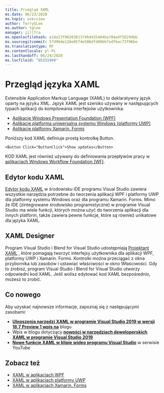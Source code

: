 ```yaml
---
title: Przegląd XAML
ms.date: 06/23/2020
ms.topic: overview
author: TerryGLee
ms.author: tglee
manager: jillfra
ms.openlocfilehash: e14e23f9820301374bd435484ba784edf50294bb
ms.sourcegitcommit: 57d96de120e0574e506dfd80bb7adfbac73f96be
ms.translationtype: MT
ms.contentlocale: pl-PL
ms.lasthandoff: 06/24/2020
ms.locfileid: "85331949"
---
```

# <a name="overview-of-xaml"></a>Przegląd języka XAML

Extensible Application Markup Language (XAML) to deklaratywny język oparty na języku XML. Język XAML jest szeroko używany w następujących typach aplikacji do kompilowania interfejsów użytkownika:

- [Aplikacje Windows Presentation Foundation (WPF)](/dotnet/framework/wpf/advanced/xaml-in-wpf)
- [Aplikacje platforma uniwersalna systemu Windows (platformy UWP)](/windows/uwp/xaml-platform/xaml-overview)
- [Aplikacje platformy Xamarin. Forms](/xamarin/xamarin-forms/xaml/)

Poniższy kod XAML definiuje prostą kontrolkę Button.

```xaml
<Button Click="ButtonClick">Show updates</Button>
```

KOD XAML jest również używany do definiowania przepływów pracy w [aplikacjach Windows Workflow Foundation (WF)](/dotnet/framework/windows-workflow-foundation/serializing-workflows-and-activities-to-and-from-xaml).

## <a name="xaml-code-editor"></a>Edytor kodu XAML

[Edytor kodu XAML](xaml-code-editor.md) w środowisku IDE programu Visual Studio zawiera wszystkie narzędzia potrzebne do tworzenia aplikacji WPF i platformy UWP dla platformy systemu Windows oraz dla programu Xamarin. Forms. Mimo że IDE (zintegrowane środowisko programistyczne) w programie Visual Studio ma wiele funkcji, których można użyć do tworzenia aplikacji dla innych platform, także zawiera pewne funkcje, które są również unikatowe dla języka XAML.

## <a name="xaml-designer"></a>XAML Designer

Program Visual Studio i Blend for Visual Studio udostępniają [Projektant XAML](creating-a-ui-by-using-xaml-designer-in-visual-studio.md) , które pomagają tworzyć interfejsy użytkownika dla aplikacji WPF, platformy UWP i Xamarin. Forms. Kontrolki można przeciągać z okna przybornika lub zasobów i ustawiać właściwości w okno Właściwości. Gdy to zrobisz, program Visual Studio i Blend for Visual Studio utworzy odpowiedni kod XAML. Jeśli wolisz edytować kod XAML bezpośrednio, możesz to zrobić.

## <a name="whats-new"></a>Co nowego

Aby uzyskać najnowsze informacje, zapoznaj się z następującymi zasobami:

- **[Ulepszenia narzędzi XAML w programie Visual Studio 2019 w wersji 16,7 Preview 1 wpis na](https://devblogs.microsoft.com/visualstudio/improvements-to-xaml-tooling-in-visual-studio-2019-version-16-7-preview-1/)** blogu
- Wpis w blogu dotyczący **[nowości w narzędziach deweloperskich XAML w programie Visual Studio 2019](https://devblogs.microsoft.com/visualstudio/whats-new-in-xaml-developer-tools-in-visual-studio-2019-for-wpf-uwp/)**
- **[Nowe funkcje XAML w klipie wideo programu Visual Studio](https://youtu.be/yI9OyA4ZM2E)** w serwisie YouTube

## <a name="see-also"></a>Zobacz też

- [XAML w aplikacjach WPF](/dotnet/framework/wpf/advanced/xaml-in-wpf)
- [XAML w aplikacjach platformy UWP](/windows/uwp/xaml-platform/xaml-overview)
- [XAML w aplikacjach Xamarin. Forms](/xamarin/xamarin-forms/xaml/)
